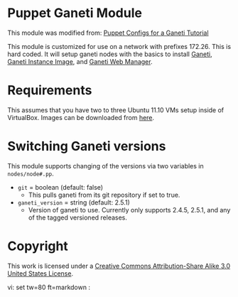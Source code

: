 # Puppet Ganeti Module

This module was modified from: [Puppet Configs for a Ganeti Tutorial](https://github.com/ramereth/puppet-ganeti-tutorial)

This module is customized for use on a network with prefixes 172.26. This is hard coded.
It will setup ganeti nodes with the basics to install
[Ganeti](http://code.google.com/p/ganeti/), [Ganeti Instance
Image](http://code.osuosl.org/projects/ganeti-image), and [Ganeti Web
Manager](http://code.osuosl.org/projects/ganeti-webmgr).

# Requirements

This assumes that you have two to three Ubuntu 11.10 VMs setup inside of
VirtualBox. Images can be downloaded from
[here](http://ftp.osuosl.org/pub/osl/ganeti-tutorial/).

# Switching Ganeti versions

This module supports changing of the versions via two variables in
`nodes/node#.pp`.

* `git` = boolean (default: false)
  * This pulls ganeti from its git repository if set to true.
* `ganeti_version` = string (default: 2.5.1)
  * Version of ganeti to use. Currently only supports 2.4.5, 2.5.1, and any of
    the tagged versioned releases.

# Copyright

This work is licensed under a [Creative Commons Attribution-Share Alike 3.0
United States License](http://creativecommons.org/licenses/by-sa/3.0/us/).

vi: set tw=80 ft=markdown :
